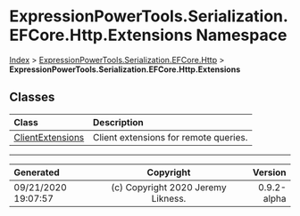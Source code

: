 ﻿# ExpressionPowerTools.Serialization.EFCore.Http.Extensions Namespace

[Index](../index.md) > [ExpressionPowerTools.Serialization.EFCore.Http](ExpressionPowerTools.Serialization.EFCore.Http.a.md) > **ExpressionPowerTools.Serialization.EFCore.Http.Extensions**

## Classes

| Class | Description |
| :-- | :-- |
| [ClientExtensions](ExpressionPowerTools.Serialization.EFCore.Http.Extensions.ClientExtensions.cs.md) | Client extensions for remote queries. |


---

| Generated | Copyright | Version |
| :-- | :-: | --: |
| 09/21/2020 19:07:57 | (c) Copyright 2020 Jeremy Likness. | 0.9.2-alpha |

